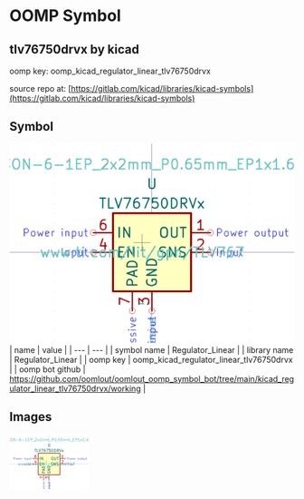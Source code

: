 # OOMP Symbol  
## tlv76750drvx  by kicad  
  
oomp key: oomp_kicad_regulator_linear_tlv76750drvx  
  
source repo at: [https://gitlab.com/kicad/libraries/kicad-symbols](https://gitlab.com/kicad/libraries/kicad-symbols)  
## Symbol  
  
[![working.png](working_600.png)](working.png)  
| name | value | 
| --- | --- | 
| symbol name | Regulator_Linear | 
| library name | Regulator_Linear | 
| oomp key | oomp_kicad_regulator_linear_tlv76750drvx | 
| oomp bot github | https://github.com/oomlout/oomlout_oomp_symbol_bot/tree/main/kicad_regulator_linear_tlv76750drvx/working | 
## Images  
  
[![working.png](working_140.png)](working.png)  
